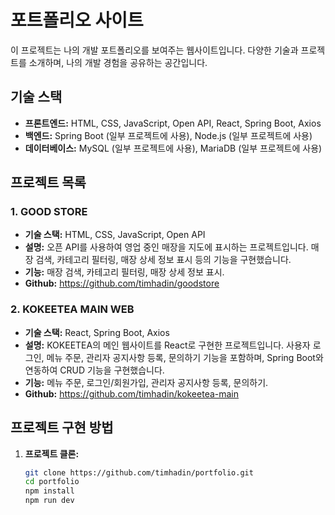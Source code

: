 # 포트폴리오 사이트

이 프로젝트는 나의 개발 포트폴리오를 보여주는 웹사이트입니다. 다양한 기술과 프로젝트를 소개하며, 나의 개발 경험을 공유하는 공간입니다.

## 기술 스택

- **프론트엔드:** HTML, CSS, JavaScript, Open API, React, Spring Boot, Axios
- **백엔드:** Spring Boot (일부 프로젝트에 사용), Node.js (일부 프로젝트에 사용)
- **데이터베이스:** MySQL (일부 프로젝트에 사용), MariaDB (일부 프로젝트에 사용)

## 프로젝트 목록

### 1. **GOOD STORE**
- **기술 스택:** HTML, CSS, JavaScript, Open API
- **설명:** 오픈 API를 사용하여 영업 중인 매장을 지도에 표시하는 프로젝트입니다. 매장 검색, 카테고리 필터링, 매장 상세 정보 표시 등의 기능을 구현했습니다.
- **기능:** 매장 검색, 카테고리 필터링, 매장 상세 정보 표시.
- **Github:** https://github.com/timhadin/goodstore

### 2. **KOKEETEA MAIN WEB**
- **기술 스택:** React, Spring Boot, Axios
- **설명:** KOKEETEA의 메인 웹사이트를 React로 구현한 프로젝트입니다. 사용자 로그인, 메뉴 주문, 관리자 공지사항 등록, 문의하기 기능을 포함하며, Spring Boot와 연동하여 CRUD 기능을 구현했습니다.
- **기능:** 메뉴 주문, 로그인/회원가입, 관리자 공지사항 등록, 문의하기.
- **Github:** https://github.com/timhadin/kokeetea-main

## 프로젝트 구현 방법

1. **프로젝트 클론:**
   ```bash
   git clone https://github.com/timhadin/portfolio.git
   cd portfolio
   npm install
   npm run dev
   ```